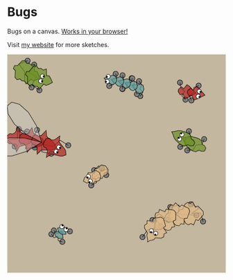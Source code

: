 # Bugs
Bugs on a canvas. [Works in your browser!](https://jobtalle.com/SketchBugs/)

Visit [my website](https://jobtalle.com/sketches.html) for more sketches.

![alt text](preview.png "Bugs")
